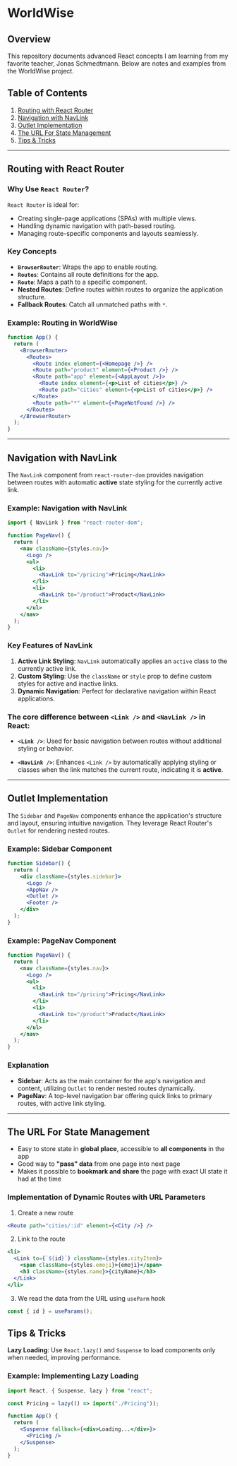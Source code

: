 <!-- @format -->

# WorldWise

## Overview

This repository documents advanced React concepts I am learning from my favorite teacher, Jonas Schmedtmann. Below are notes and examples from the WorldWise project.

## Table of Contents

1. [Routing with React Router](#routing-with-react-router)
2. [Navigation with NavLink](#navigation-with-navlink)
3. [Outlet Implementation](#outlet-implementation)
4. [The URL For State Management](#the-url-for-state-management)
5. [Tips & Tricks](#tips--tricks)

---

## Routing with React Router

### Why Use `React Router`?

`React Router` is ideal for:

- Creating single-page applications (SPAs) with multiple views.
- Handling dynamic navigation with path-based routing.
- Managing route-specific components and layouts seamlessly.

### Key Concepts

- **`BrowserRouter`**: Wraps the app to enable routing.
- **`Routes`**: Contains all route definitions for the app.
- **`Route`**: Maps a path to a specific component.
- **Nested Routes**: Define routes within routes to organize the application structure.
- **Fallback Routes**: Catch all unmatched paths with `*`.

### Example: Routing in WorldWise

```jsx
function App() {
  return (
    <BrowserRouter>
      <Routes>
        <Route index element={<Homepage />} />
        <Route path="product" element={<Product />} />
        <Route path="app" element={<AppLayout />}>
          <Route index element={<p>List of cities</p>} />
          <Route path="cities" element={<p>List of cities</p>} />
        </Route>
        <Route path="*" element={<PageNotFound />} />
      </Routes>
    </BrowserRouter>
  );
}
```

---

## Navigation with NavLink

The `NavLink` component from `react-router-dom` provides navigation between routes with automatic **active** state styling for the currently active link.

### Example: Navigation with NavLink

```jsx
import { NavLink } from "react-router-dom";

function PageNav() {
  return (
    <nav className={styles.nav}>
      <Logo />
      <ul>
        <li>
          <NavLink to="/pricing">Pricing</NavLink>
        </li>
        <li>
          <NavLink to="/product">Product</NavLink>
        </li>
      </ul>
    </nav>
  );
}
```

### Key Features of NavLink

1. **Active Link Styling**: `NavLink` automatically applies an `active` class to the currently active link.
2. **Custom Styling**: Use the `className` or `style` prop to define custom styles for active and inactive links.
3. **Dynamic Navigation**: Perfect for declarative navigation within React applications.

### The core difference between `<Link />` and `<NavLink />` in React:

- **`<Link />`**: Used for basic navigation between routes without additional styling or behavior.

- **`<NavLink />`**: Enhances `<Link />` by automatically applying styling or classes when the link matches the current route, indicating it is **active**.

---

## Outlet Implementation

The `Sidebar` and `PageNav` components enhance the application's structure and layout, ensuring intuitive navigation. They leverage React Router's `Outlet` for rendering nested routes.

### Example: Sidebar Component

```jsx
function Sidebar() {
  return (
    <div className={styles.sidebar}>
      <Logo />
      <AppNav />
      <Outlet />
      <Footer />
    </div>
  );
}
```

### Example: PageNav Component

```jsx
function PageNav() {
  return (
    <nav className={styles.nav}>
      <Logo />
      <ul>
        <li>
          <NavLink to="/pricing">Pricing</NavLink>
        </li>
        <li>
          <NavLink to="/product">Product</NavLink>
        </li>
      </ul>
    </nav>
  );
}
```

### Explanation

- **Sidebar**: Acts as the main container for the app's navigation and content, utilizing `Outlet` to render nested routes dynamically.
- **PageNav**: A top-level navigation bar offering quick links to primary routes, with active link styling.

---

## The URL For State Management

- Easy to store state in **global place**, accessible to **all components** in the app
- Good way to **"pass" data** from one page into next page
- Makes it possible to **bookmark and share** the page with exact UI state it had at the time

### Implementation of Dynamic Routes with URL Parameters

1. Create a new route

```jsx
<Route path="cities/:id" element={<City />} />
```

2. Link to the route

```jsx
<li>
  <Link to={`${id}`} className={styles.cityItem}>
    <span className={styles.emoji}>{emoji}</span>
    <h3 className={styles.name}>{cityName}</h3>
  </Link>
</li>
```

3. We read the data from the URL using `useParm` hook

```jsx
const { id } = useParams();
```

## Tips & Tricks

**Lazy Loading**: Use `React.lazy()` and `Suspense` to load components only when needed, improving performance.

### Example: Implementing Lazy Loading

```jsx
import React, { Suspense, lazy } from "react";

const Pricing = lazy(() => import("./Pricing"));

function App() {
  return (
    <Suspense fallback={<div>Loading...</div>}>
      <Pricing />
    </Suspense>
  );
}
```
